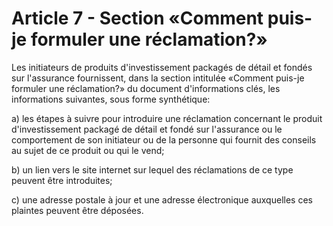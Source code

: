 # Article 7 - Section «Comment puis-je formuler une réclamation?»


Les initiateurs de produits d'investissement packagés de détail et fondés sur l'assurance fournissent, dans la section intitulée «Comment puis-je formuler une réclamation?» du document d'informations clés, les informations suivantes, sous forme synthétique:

a) les étapes à suivre pour introduire une réclamation concernant le produit d'investissement packagé de détail et fondé sur l'assurance ou le comportement de son initiateur ou de la personne qui fournit des conseils au sujet de ce produit ou qui le vend;

b) un lien vers le site internet sur lequel des réclamations de ce type peuvent être introduites;

c) une adresse postale à jour et une adresse électronique auxquelles ces plaintes peuvent être déposées.

